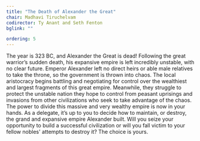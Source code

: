 ```yaml
---
title: "The Death of Alexander the Great"
chair: Madhavi Tiruchelvam
codirector: Ty Anant and Seth Fenton
bglink: ""

ordering: 5
---
```

The year is 323 BC, and Alexander the Great is dead! Following the great warrior’s sudden death, his expansive empire is left incredibly unstable, with no clear future. Emperor Alexander left no direct heirs or able male relatives to take the throne, so the government is thrown into chaos.  The local aristocracy begins battling and negotiating for control over the wealthiest and largest fragments of this great empire. Meanwhile, they struggle to protect the unstable nation they hope to control from peasant uprisings and invasions from other civilizations who seek to take advantage of the chaos. The power to divide this massive and very wealthy empire is now in your hands. As a delegate, it’s up to you to decide how to maintain, or destroy, the grand and expansive empire Alexander built. Will you seize your opportunity to build a successful civilization or will you fall victim to your fellow nobles' attempts to destroy it? The choice is yours.
